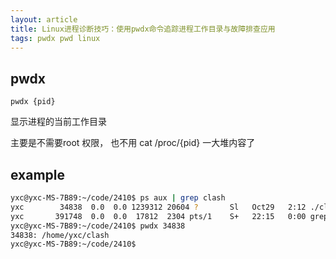 ```yaml
---
layout: article
title: Linux进程诊断技巧：使用pwdx命令追踪进程工作目录与故障排查应用
tags: pwdx pwd linux 
---
```



## pwdx
```
pwdx {pid}

```

显示进程的当前工作目录

主要是不需要root 权限， 也不用 cat /proc/{pid} 一大堆内容了

## example
```bash
yxc@yxc-MS-7B89:~/code/2410$ ps aux | grep clash
yxc        34838  0.0  0.0 1239312 20604 ?       Sl   Oct29   2:12 ./clash-linux-amd64-v3-v1.18.0
yxc       391748  0.0  0.0  17812  2304 pts/1    S+   22:15   0:00 grep --color=auto clash
yxc@yxc-MS-7B89:~/code/2410$ pwdx 34838
34838: /home/yxc/clash
yxc@yxc-MS-7B89:~/code/2410$
```